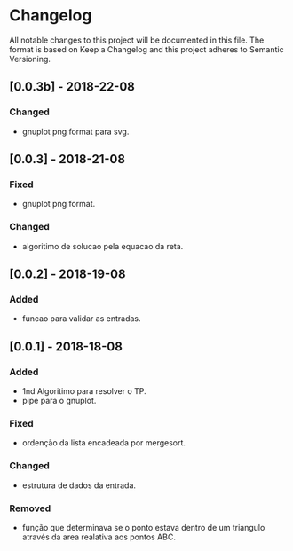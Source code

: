 # Changelog

All notable changes to this project will be documented in this file.
The format is based on Keep a Changelog and this project adheres to Semantic Versioning.

## [0.0.3b] - 2018-22-08

### Changed

* gnuplot png format para svg.

## [0.0.3] - 2018-21-08

### Fixed

* gnuplot png format.

### Changed

* algoritimo de solucao pela equacao da reta.

## [0.0.2] - 2018-19-08

### Added

* funcao para validar as entradas.

## [0.0.1] - 2018-18-08

### Added

* 1nd Algoritimo para resolver o TP.
* pipe para o gnuplot.

### Fixed

* ordenção da lista encadeada por mergesort.

### Changed

* estrutura de dados da entrada.

### Removed

* função que determinava se o ponto estava dentro de um triangulo através da area realativa aos pontos ABC.
